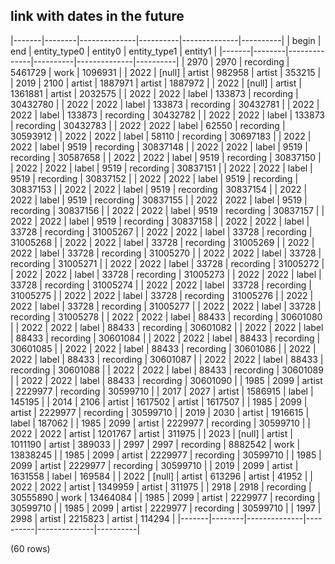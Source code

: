 ## link with dates in the future

|-------|--------|--------------|----------|--------------|----------|
| begin |  end   | entity_type0 | entity0  | entity_type1 | entity1  |
|-------|--------|--------------|----------|--------------|----------|
|  2970 |   2970 | recording    |  5461729 | work         |  1096931 |
|  2022 | [null] | artist       |   982958 | artist       |   353215 |
|  2019 |   2100 | artist       |  1887971 | artist       |  1887972 |
|  2022 | [null] | artist       |  1361881 | artist       |  2032575 |
|  2022 |   2022 | label        |   133873 | recording    | 30432780 |
|  2022 |   2022 | label        |   133873 | recording    | 30432781 |
|  2022 |   2022 | label        |   133873 | recording    | 30432782 |
|  2022 |   2022 | label        |   133873 | recording    | 30432783 |
|  2022 |   2022 | label        |    62550 | recording    | 30593912 |
|  2022 |   2022 | label        |    58110 | recording    | 30697183 |
|  2022 |   2022 | label        |     9519 | recording    | 30837148 |
|  2022 |   2022 | label        |     9519 | recording    | 30587658 |
|  2022 |   2022 | label        |     9519 | recording    | 30837150 |
|  2022 |   2022 | label        |     9519 | recording    | 30837151 |
|  2022 |   2022 | label        |     9519 | recording    | 30837152 |
|  2022 |   2022 | label        |     9519 | recording    | 30837153 |
|  2022 |   2022 | label        |     9519 | recording    | 30837154 |
|  2022 |   2022 | label        |     9519 | recording    | 30837155 |
|  2022 |   2022 | label        |     9519 | recording    | 30837156 |
|  2022 |   2022 | label        |     9519 | recording    | 30837157 |
|  2022 |   2022 | label        |     9519 | recording    | 30837158 |
|  2022 |   2022 | label        |    33728 | recording    | 31005267 |
|  2022 |   2022 | label        |    33728 | recording    | 31005268 |
|  2022 |   2022 | label        |    33728 | recording    | 31005269 |
|  2022 |   2022 | label        |    33728 | recording    | 31005270 |
|  2022 |   2022 | label        |    33728 | recording    | 31005271 |
|  2022 |   2022 | label        |    33728 | recording    | 31005272 |
|  2022 |   2022 | label        |    33728 | recording    | 31005273 |
|  2022 |   2022 | label        |    33728 | recording    | 31005274 |
|  2022 |   2022 | label        |    33728 | recording    | 31005275 |
|  2022 |   2022 | label        |    33728 | recording    | 31005276 |
|  2022 |   2022 | label        |    33728 | recording    | 31005277 |
|  2022 |   2022 | label        |    33728 | recording    | 31005278 |
|  2022 |   2022 | label        |    88433 | recording    | 30601080 |
|  2022 |   2022 | label        |    88433 | recording    | 30601082 |
|  2022 |   2022 | label        |    88433 | recording    | 30601084 |
|  2022 |   2022 | label        |    88433 | recording    | 30601085 |
|  2022 |   2022 | label        |    88433 | recording    | 30601086 |
|  2022 |   2022 | label        |    88433 | recording    | 30601087 |
|  2022 |   2022 | label        |    88433 | recording    | 30601088 |
|  2022 |   2022 | label        |    88433 | recording    | 30601089 |
|  2022 |   2022 | label        |    88433 | recording    | 30601090 |
|  1985 |   2099 | artist       |  2229977 | recording    | 30599710 |
|  2017 |   2027 | artist       |  1586915 | label        |   145195 |
|  2014 |   2106 | artist       |  1617502 | artist       |  1617507 |
|  1985 |   2099 | artist       |  2229977 | recording    | 30599710 |
|  2019 |   2030 | artist       |  1916615 | label        |   187062 |
|  1985 |   2099 | artist       |  2229977 | recording    | 30599710 |
|  2022 |   2022 | artist       |  1201767 | artist       |   311975 |
|  2023 | [null] | artist       |  1011190 | artist       |   389033 |
|  2997 |   2997 | recording    |  8882542 | work         | 13838245 |
|  1985 |   2099 | artist       |  2229977 | recording    | 30599710 |
|  1985 |   2099 | artist       |  2229977 | recording    | 30599710 |
|  2019 |   2099 | artist       |  1631558 | label        |   169584 |
|  2022 | [null] | artist       |   613296 | artist       |    41952 |
|  2022 |   2022 | artist       |  1349959 | artist       |   311975 |
|  2918 |   2918 | recording    | 30555890 | work         | 13464084 |
|  1985 |   2099 | artist       |  2229977 | recording    | 30599710 |
|  1985 |   2099 | artist       |  2229977 | recording    | 30599710 |
|  1997 |   2998 | artist       |  2215823 | artist       |   114294 |
|-------|--------|--------------|----------|--------------|----------|

(60 rows)

